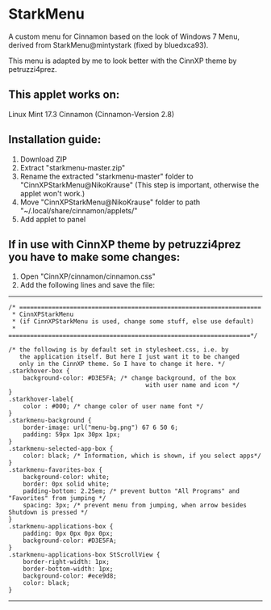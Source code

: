 # StarkMenu
A custom menu for Cinnamon based on the look of Windows 7 Menu, derived from StarkMenu@mintystark (fixed by bluedxca93).

This menu is adapted by me to look better with the CinnXP theme by petruzzi4prez.

## This applet works on:
Linux Mint 17.3 Cinnamon (Cinnamon-Version 2.8)

## Installation guide:
1. Download ZIP
2. Extract "starkmenu-master.zip"
3. Rename the extracted "starkmenu-master" folder to "CinnXPStarkMenu@NikoKrause" 
   (This step is important, otherwise the applet won't work.)
4. Move "CinnXPStarkMenu@NikoKrause" folder to path "~/.local/share/cinnamon/applets/"
5. Add applet to panel

## If in use with CinnXP theme by petruzzi4prez you have to make some changes:
1. Open "CinnXP/cinnamon/cinnamon.css"
2. Add the following lines and save the file:

-------------------------------------------------------------------------------------------------
```
/* ===================================================================
 * CinnXPStarkMenu 
 * (if CinnXPStarkMenu is used, change some stuff, else use default)
 * ===================================================================*/

/* the following is by default set in stylesheet.css, i.e. by 
   the application itself. But here I just want it to be changed
   only in the CinnXP theme. So I have to change it here. */
.starkhover-box {
	background-color: #D3E5FA; /* change background, of the box
                                      with user name and icon */
}
.starkhover-label{
	color : #000; /* change color of user name font */
}
.starkmenu-background {
	border-image: url("menu-bg.png") 67 6 50 6;
	padding: 59px 1px 30px 1px;
}
.starkmenu-selected-app-box {
    color: black; /* Information, which is shown, if you select apps*/
}
.starkmenu-favorites-box {  
	background-color: white;
    border: 0px solid white;
    padding-bottom: 2.25em; /* prevent button "All Programs" and "Favorites" from jumping */
    spacing: 3px; /* prevent menu from jumping, when arrow besides Shutdown is pressed */
}
.starkmenu-applications-box {
    padding: 0px 0px 0px 0px;
    background-color: #D3E5FA;
}
.starkmenu-applications-box StScrollView {
    border-right-width: 1px;
    border-bottom-width: 1px;
    background-color: #ece9d8;
    color: black;
}
```
-------------------------------------------------------------------------------------------------

